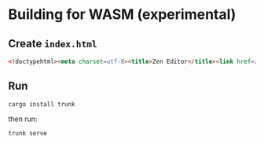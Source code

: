 # Building for WASM (experimental)

## Create `index.html`

```html
<!doctypehtml><meta charset=utf-8><title>Zen Editor</title><link href=zen_logo.png rel=icon type=image/x-icon><meta content="width=device-width,initial-scale=1" name=viewport><style>body,html{margin:0;padding:0;height:100%;width:100%;overflow:hidden;background:#1e1e1e;color:#fff;font-family:Arial,sans-serif}  canvas{display:block;margin:0;padding:0}  #loading{position:absolute;top:50%;left:50%;transform:translate(-50%,-50%);text-align:center}</style><div id=loading><p>Loading Zen Editor...</div><canvas id=the_canvas_id></canvas>
```

## Run

`cargo install trunk`

then run:

`trunk serve`
